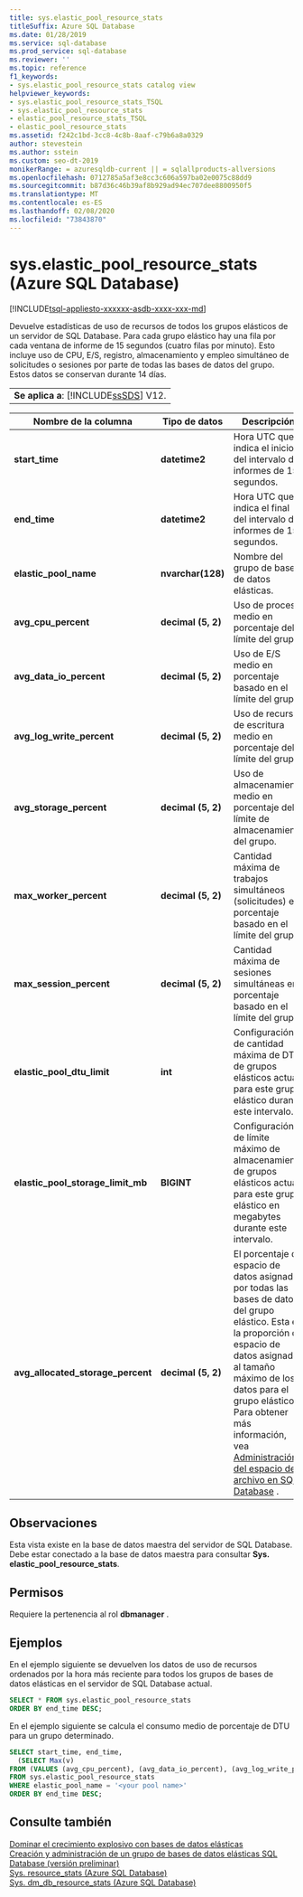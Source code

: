 ```yaml
---
title: sys.elastic_pool_resource_stats
titleSuffix: Azure SQL Database
ms.date: 01/28/2019
ms.service: sql-database
ms.prod_service: sql-database
ms.reviewer: ''
ms.topic: reference
f1_keywords:
- sys.elastic_pool_resource_stats catalog view
helpviewer_keywords:
- sys.elastic_pool_resource_stats_TSQL
- sys.elastic_pool_resource_stats
- elastic_pool_resource_stats_TSQL
- elastic_pool_resource_stats
ms.assetid: f242c1bd-3cc8-4c8b-8aaf-c79b6a8a0329
author: stevestein
ms.author: sstein
ms.custom: seo-dt-2019
monikerRange: = azuresqldb-current || = sqlallproducts-allversions
ms.openlocfilehash: 0712785a5af3e8cc3c606a597ba02e0075c88dd9
ms.sourcegitcommit: b87d36c46b39af8b929ad94ec707dee8800950f5
ms.translationtype: MT
ms.contentlocale: es-ES
ms.lasthandoff: 02/08/2020
ms.locfileid: "73843870"
---
```

# <a name="syselastic_pool_resource_stats-azure-sql-database"></a>sys.elastic_pool_resource_stats (Azure SQL Database)
[!INCLUDE[tsql-appliesto-xxxxxx-asdb-xxxx-xxx-md](../../includes/tsql-appliesto-xxxxxx-asdb-xxxx-xxx-md.md)]

  Devuelve estadísticas de uso de recursos de todos los grupos elásticos de un servidor de SQL Database. Para cada grupo elástico hay una fila por cada ventana de informe de 15 segundos (cuatro filas por minuto). Esto incluye uso de CPU, E/S, registro, almacenamiento y empleo simultáneo de solicitudes o sesiones por parte de todas las bases de datos del grupo. Estos datos se conservan durante 14 días. 
  
||  
|-|  
|**Se aplica a**: [!INCLUDE[ssSDS](../../includes/sssds-md.md)] V12.|  
  
|Nombre de la columna|Tipo de datos|Descripción|  
|-----------------|---------------|-----------------|  
|**start_time**|**datetime2**|Hora UTC que indica el inicio del intervalo de informes de 15 segundos.|  
|**end_time**|**datetime2**|Hora UTC que indica el final del intervalo de informes de 15 segundos.|  
|**elastic_pool_name**|**nvarchar(128)**|Nombre del grupo de bases de datos elásticas.|  
|**avg_cpu_percent**|**decimal (5, 2)**|Uso de proceso medio en porcentaje del límite del grupo.|  
|**avg_data_io_percent**|**decimal (5, 2)**|Uso de E/S medio en porcentaje basado en el límite del grupo.|  
|**avg_log_write_percent**|**decimal (5, 2)**|Uso de recursos de escritura medio en porcentaje del límite del grupo.|  
|**avg_storage_percent**|**decimal (5, 2)**|Uso de almacenamiento medio en porcentaje del límite de almacenamiento del grupo.|  
|**max_worker_percent**|**decimal (5, 2)**|Cantidad máxima de trabajos simultáneos (solicitudes) en porcentaje basado en el límite del grupo.|  
|**max_session_percent**|**decimal (5, 2)**|Cantidad máxima de sesiones simultáneas en porcentaje basado en el límite del grupo.|  
|**elastic_pool_dtu_limit**|**int**|Configuración de cantidad máxima de DTU de grupos elásticos actual para este grupo elástico durante este intervalo.|  
|**elastic_pool_storage_limit_mb**|**BIGINT**|Configuración de límite máximo de almacenamiento de grupos elásticos actual para este grupo elástico en megabytes durante este intervalo.|
|**avg_allocated_storage_percent**|**decimal (5, 2)**|El porcentaje de espacio de datos asignado por todas las bases de datos del grupo elástico.  Esta es la proporción de espacio de datos asignado al tamaño máximo de los datos para el grupo elástico.  Para obtener más información, vea [Administración del espacio de archivo en SQL Database](https://docs.microsoft.com/azure/sql-database/sql-database-file-space-management) .|  
  
## <a name="remarks"></a>Observaciones

 Esta vista existe en la base de datos maestra del servidor de SQL Database. Debe estar conectado a la base de datos maestra para consultar **Sys. elastic_pool_resource_stats**.  
  
## <a name="permissions"></a>Permisos

 Requiere la pertenencia al rol **dbmanager** .  
  
## <a name="examples"></a>Ejemplos

 En el ejemplo siguiente se devuelven los datos de uso de recursos ordenados por la hora más reciente para todos los grupos de bases de datos elásticas en el servidor de SQL Database actual.  
  
```sql
SELECT * FROM sys.elastic_pool_resource_stats
ORDER BY end_time DESC;  
```

 En el ejemplo siguiente se calcula el consumo medio de porcentaje de DTU para un grupo determinado.  

```sql
SELECT start_time, end_time,
  (SELECT Max(v)
FROM (VALUES (avg_cpu_percent), (avg_data_io_percent), (avg_log_write_percent)) AS value(v)) AS [avg_DTU_percent]
FROM sys.elastic_pool_resource_stats
WHERE elastic_pool_name = '<your pool name>'
ORDER BY end_time DESC;  
```

## <a name="see-also"></a>Consulte también

 [Dominar el crecimiento explosivo con bases de datos elásticas](https://azure.microsoft.com/documentation/articles/sql-database-elastic-pool/)   
 [Creación y administración de un grupo de bases de datos elásticas SQL Database (versión preliminar)](https://azure.microsoft.com/documentation/articles/sql-database-elastic-pool-portal/)   
 [Sys. resource_stats &#40;Azure SQL Database&#41;](../../relational-databases/system-catalog-views/sys-resource-stats-azure-sql-database.md)   
 [Sys. dm_db_resource_stats &#40;Azure SQL Database&#41;](../../relational-databases/system-dynamic-management-views/sys-dm-db-resource-stats-azure-sql-database.md)  
  
  
